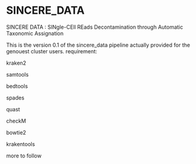 # SINCERE_DATA
SINCERE DATA : SINgle-CEll REads Decontamination through Automatic Taxonomic Assignation

This is the version 0.1 of the sincere_data pipeline actually provided for the genouest cluster users. 
requirement:

kraken2

samtools

bedtools

spades

quast

checkM

bowtie2

krakentools

more to follow
